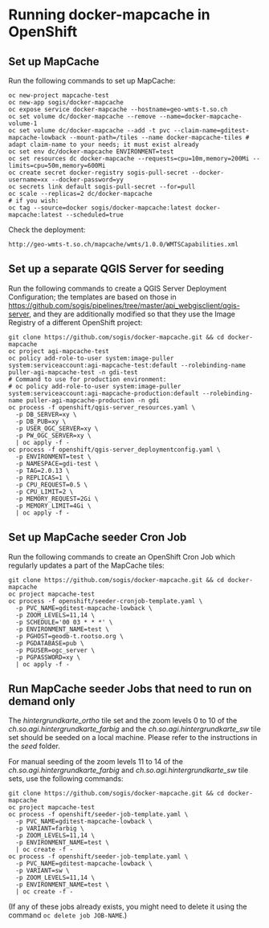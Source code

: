 # Running docker-mapcache in OpenShift

## Set up MapCache

Run the following commands to set up MapCache:
```
oc new-project mapcache-test
oc new-app sogis/docker-mapcache
oc expose service docker-mapcache --hostname=geo-wmts-t.so.ch
oc set volume dc/docker-mapcache --remove --name=docker-mapcache-volume-1
oc set volume dc/docker-mapcache --add -t pvc --claim-name=gditest-mapcache-lowback --mount-path=/tiles --name docker-mapcache-tiles # adapt claim-name to your needs; it must exist already
oc set env dc/docker-mapcache ENVIRONMENT=test
oc set resources dc docker-mapcache --requests=cpu=10m,memory=200Mi --limits=cpu=50m,memory=600Mi
oc create secret docker-registry sogis-pull-secret --docker-username=xx --docker-password=yy
oc secrets link default sogis-pull-secret --for=pull
oc scale --replicas=2 dc/docker-mapcache
# if you wish:
oc tag --source=docker sogis/docker-mapcache:latest docker-mapcache:latest --scheduled=true
```

Check the deployment:
```
http://geo-wmts-t.so.ch/mapcache/wmts/1.0.0/WMTSCapabilities.xml
```

## Set up a separate QGIS Server for seeding

Run the following commands to create a QGIS Server Deployment Configuration; the templates are based on those in https://github.com/sogis/pipelines/tree/master/api_webgisclient/qgis-server, and they are additionally modified so that they use the Image Registry of a different OpenShift project:
```
git clone https://github.com/sogis/docker-mapcache.git && cd docker-mapcache
oc project agi-mapcache-test
oc policy add-role-to-user system:image-puller system:serviceaccount:agi-mapcache-test:default --rolebinding-name puller-agi-mapcache-test -n gdi-test
# Command to use for production environment:
# oc policy add-role-to-user system:image-puller system:serviceaccount:agi-mapcache-production:default --rolebinding-name puller-agi-mapcache-production -n gdi
oc process -f openshift/qgis-server_resources.yaml \
  -p DB_SERVER=xy \
  -p DB_PUB=xy \
  -p USER_OGC_SERVER=xy \
  -p PW_OGC_SERVER=xy \
  | oc apply -f -
oc process -f openshift/qgis-server_deploymentconfig.yaml \
  -p ENVIRONMENT=test \
  -p NAMESPACE=gdi-test \
  -p TAG=2.0.13 \
  -p REPLICAS=1 \
  -p CPU_REQUEST=0.5 \
  -p CPU_LIMIT=2 \
  -p MEMORY_REQUEST=2Gi \
  -p MEMORY_LIMIT=4Gi \
  | oc apply -f -
```

## Set up MapCache seeder Cron Job

Run the following commands to create an OpenShift Cron Job which regularly updates a part of the MapCache tiles:
```
git clone https://github.com/sogis/docker-mapcache.git && cd docker-mapcache
oc project mapcache-test
oc process -f openshift/seeder-cronjob-template.yaml \
  -p PVC_NAME=gditest-mapcache-lowback \
  -p ZOOM_LEVELS=11,14 \
  -p SCHEDULE='00 03 * * *' \
  -p ENVIRONMENT_NAME=test \
  -p PGHOST=geodb-t.rootso.org \
  -p PGDATABASE=pub \
  -p PGUSER=ogc_server \
  -p PGPASSWORD=xy \
  | oc apply -f -
```

## Run MapCache seeder Jobs that need to run on demand only

The *hintergrundkarte_ortho* tile set and the zoom levels 0 to 10 of the *ch.so.agi.hintergrundkarte_farbig* and the *ch.so.agi.hintergrundkarte_sw* tile set should be seeded on a local machine. Please refer to the instructions in the *seed* folder.

For manual seeding of the zoom levels 11 to 14 of the *ch.so.agi.hintergrundkarte_farbig* and *ch.so.agi.hintergrundkarte_sw* tile sets, use the following commands:
```
git clone https://github.com/sogis/docker-mapcache.git && cd docker-mapcache
oc project mapcache-test
oc process -f openshift/seeder-job-template.yaml \
  -p PVC_NAME=gditest-mapcache-lowback \
  -p VARIANT=farbig \
  -p ZOOM_LEVELS=11,14 \
  -p ENVIRONMENT_NAME=test \
  | oc create -f -
oc process -f openshift/seeder-job-template.yaml \
  -p PVC_NAME=gditest-mapcache-lowback \
  -p VARIANT=sw \
  -p ZOOM_LEVELS=11,14 \
  -p ENVIRONMENT_NAME=test \
  | oc create -f -
```
(If any of these jobs already exists, you might need to delete it using the command `oc delete job JOB-NAME`.)
